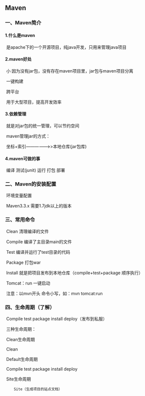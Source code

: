 ## Maven

### 一、Maven简介

#### 	1.什么是maven

​		是apache下的一个开源项目，纯java开发，只用来管理java项目

#### 	 2.maven好处

​		小   因为没有jar包，没有存在maven项目里，jar包与maven项目分离

​		一键构建

​		跨平台

​		用于大型项目，提高开发效率

#### 	 3.依赖管理

​		就是对jar包的统一管理，可以节约空间

​		maven管理jar的方式：

​			坐标+索引——————>>本地仓库(jar包库)

#### 	 4.maven可做的事

​		 编译  测试(junit)  运行  打包  部署 

### 二、Maven的安装配置

​	环境变量配置

​	Maven3.3.x   需要1.7jdk以上的版本

### 三、常用命令

​	Clean  清理编译的文件	  

​	Compile  编译了主目录main的文件

​	Test  编译并运行了test目录的代码	

​	Package 打包war

​	Install 就是把项目发布到本地仓库（compile+test+package  顺序执行）

​	Tomcat：run  一键启动

​	注意：以mvn开头  命令小写，如：mvn  tomcat:run

### 四、生命周期（了解）

​	Compile   test  package  install  deploy（发布到私服）

​	三种生命周期：

​	Clean生命周期

​		 Clean

​	Default生命周期

​		Compile   test  package  install  deploy

​	Site生命周期

 		Site（生成项目的站点文档）

​    


